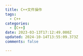 ```yaml
---
title: C++文件操作
tags:
  - C++
categories:
  - [C++]
date: 2023-03-13T17:12:49.000Z
updated: 2024-10-14T13:55:09.373Z
comments: false

---
```


<!--more-->
